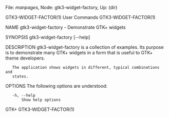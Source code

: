 File: *manpages*,  Node: gtk3-widget-factory,  Up: (dir)

GTK3-WIDGET-FACTOR(1)            User Commands           GTK3-WIDGET-FACTOR(1)



NAME
       gtk3-widget-factory - Demonstrate GTK+ widgets

SYNOPSIS
       gtk3-widget-factory [--help]

DESCRIPTION
       gtk3-widget-factory is a collection of examples. Its purpose is to
       demonstrate many GTK+ widgets in a form that is useful to GTK+ theme
       developers.

       The application shows widgets in different, typical combinations and
       states.

OPTIONS
       The following options are understood:

       -h, --help
           Show help options



GTK+                                                     GTK3-WIDGET-FACTOR(1)
